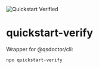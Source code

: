 ![Quickstart Verified](https://img.shields.io/endpoint?url=https://raw.githubusercontent.com/quickstart-doctor/badges/refs/heads/main/verified.json)


# quickstart-verify

Wrapper for @qsdoctor/cli:

```bash
npx quickstart-verify
```


